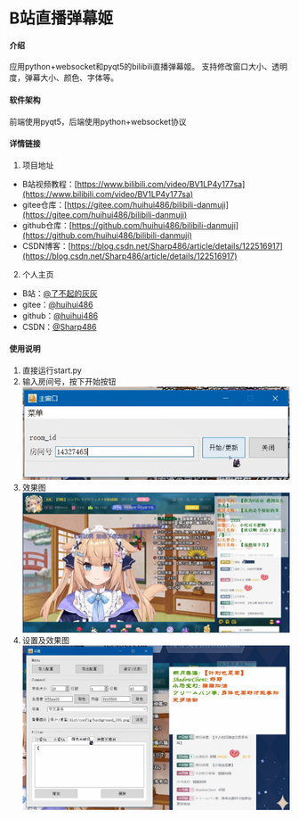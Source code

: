 # B站直播弹幕姬

#### 介绍
应用python+websocket和pyqt5的bilibili直播弹幕姬。
支持修改窗口大小、透明度，弹幕大小、颜色、字体等。

#### 软件架构
前端使用pyqt5，后端使用python+websocket协议


#### 详情链接

1. 项目地址 
- B站视频教程：[https://www.bilibili.com/video/BV1LP4y177sa](https://www.bilibili.com/video/BV1LP4y177sa)
- gitee仓库：[https://gitee.com/huihui486/bilibili-danmuji](https://gitee.com/huihui486/bilibili-danmuji)
- github仓库：[https://github.com/huihui486/bilibili-danmuji](https://github.com/huihui486/bilibili-danmuji)
- CSDN博客：[https://blog.csdn.net/Sharp486/article/details/122516917](https://blog.csdn.net/Sharp486/article/details/122516917)

2. 个人主页
- B站：[@了不起的灰灰](https://space.bilibili.com/12910396)
- gitee：[@huihui486](https://gitee.com/huihui486)
- github：[@huihui486](https://github.com/huihui486)
- CSDN：[@Sharp486](https://blog.csdn.net/Sharp486)


#### 使用说明

1. 直接运行start.py
2. 输入房间号，按下开始按钮
   ![img.png](img/MainWindow.png)
3. 效果图
   ![img.png](img/effect.png)
4. 设置及效果图
   ![img.png](img/effect_after.png)



